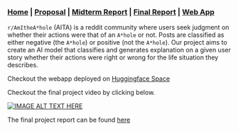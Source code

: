 ### [Home](https://dingusagar.github.io/cs7641-project/) |  [Proposal](https://dingusagar.github.io/cs7641-project/reports/proposal)  | [Midterm Report](https://dingusagar.github.io/cs7641-project/reports/midterm) | [Final Report](https://dingusagar.github.io/cs7641-project/reports/final) | [Web App](https://huggingface.co/spaces/dingusagar/aita-classifier)


`r/AmItheA*hole` (AITA) is a reddit community where users seek judgment on whether their actions were that of an `A*hole` or not. Posts are classified as either negative (the `A*hole`) or positive (not the `A*hole`). Our project aims to create an AI model that classifies and generates explanation on a given user story whether their actions were right or wrong for the life situation they describes. 

Checkout the webapp deployed on [Huggingface Space](https://huggingface.co/spaces/dingusagar/aita-classifier)

Checkout the final project video by clicking below. 

[![IMAGE ALT TEXT HERE](https://img.youtube.com/vi/6OGZTlKmxkM/0.jpg)](https://www.youtube.com/watch?v=6OGZTlKmxkM)

The final project report can be found [here](https://dingusagar.github.io/cs7641-project/reports/final)
